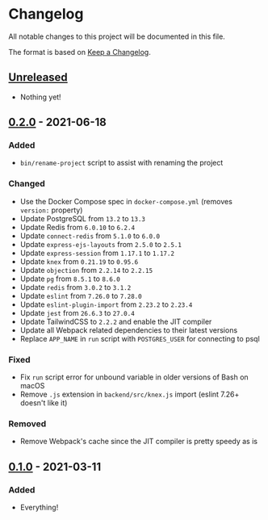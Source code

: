 # Changelog

All notable changes to this project will be documented in this file.

The format is based on [Keep a
Changelog](https://keepachangelog.com/en/1.0.0/).

## [Unreleased]

- Nothing yet!

## [0.2.0] - 2021-06-18

### Added

- `bin/rename-project` script to assist with renaming the project

### Changed

- Use the Docker Compose spec in `docker-compose.yml` (removes `version:` property)
- Update PostgreSQL from `13.2` to `13.3`
- Update Redis from `6.0.10` to `6.2.4`
- Update `connect-redis` from `5.1.0` to `6.0.0`
- Update `express-ejs-layouts` from `2.5.0` to `2.5.1`
- Update `express-session` from `1.17.1` to `1.17.2`
- Update `knex` from `0.21.19` to `0.95.6`
- Update `objection` from `2.2.14` to `2.2.15`
- Update `pg` from `8.5.1` to `8.6.0`
- Update `redis` from `3.0.2` to `3.1.2`
- Update `eslint` from `7.26.0` to `7.28.0`
- Update `eslint-plugin-import` from `2.23.2` to `2.23.4`
- Update `jest` from `26.6.3` to `27.0.4`
- Update TailwindCSS to `2.2.2` and enable the JIT compiler
- Update all Webpack related dependencies to their latest versions
- Replace `APP_NAME` in `run` script with `POSTGRES_USER` for connecting to psql

### Fixed

- Fix `run` script error for unbound variable in older versions of Bash on macOS
- Remove `.js` extension in `backend/src/knex.js` import (eslint 7.26+ doesn't like it)

### Removed

- Remove Webpack's cache since the JIT compiler is pretty speedy as is

## [0.1.0] - 2021-03-11

### Added

- Everything!

[Unreleased]: https://github.com/nickjj/docker-node-example/compare/0.2.0...HEAD
[0.2.0]: https://github.com/nickjj/docker-node-example/compare/0.1.0...0.2.0
[0.1.0]: https://github.com/nickjj/docker-node-example/releases/tag/0.1.0
